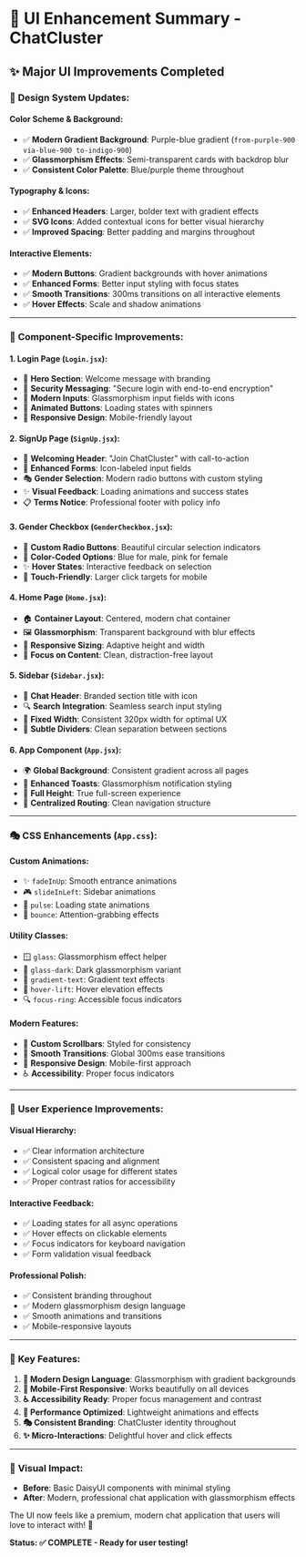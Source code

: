 # 🎨 UI Enhancement Summary - ChatCluster

## ✨ **Major UI Improvements Completed**

### 🌈 **Design System Updates:**

#### **Color Scheme & Background:**
- ✅ **Modern Gradient Background**: Purple-blue gradient (`from-purple-900 via-blue-900 to-indigo-900`)
- ✅ **Glassmorphism Effects**: Semi-transparent cards with backdrop blur
- ✅ **Consistent Color Palette**: Blue/purple theme throughout

#### **Typography & Icons:**
- ✅ **Enhanced Headers**: Larger, bolder text with gradient effects
- ✅ **SVG Icons**: Added contextual icons for better visual hierarchy
- ✅ **Improved Spacing**: Better padding and margins throughout

#### **Interactive Elements:**
- ✅ **Modern Buttons**: Gradient backgrounds with hover animations
- ✅ **Enhanced Forms**: Better input styling with focus states
- ✅ **Smooth Transitions**: 300ms transitions on all interactive elements
- ✅ **Hover Effects**: Scale and shadow animations

---

### 📱 **Component-Specific Improvements:**

#### **1. Login Page (`Login.jsx`):**
- 🎯 **Hero Section**: Welcome message with branding
- 🔐 **Security Messaging**: "Secure login with end-to-end encryption"
- 🎨 **Modern Inputs**: Glassmorphism input fields with icons
- 🚀 **Animated Buttons**: Loading states with spinners
- 📱 **Responsive Design**: Mobile-friendly layout

#### **2. SignUp Page (`SignUp.jsx`):**
- 🎉 **Welcoming Header**: "Join ChatCluster" with call-to-action
- 👤 **Enhanced Forms**: Icon-labeled input fields
- 🎭 **Gender Selection**: Modern radio buttons with custom styling
- ✨ **Visual Feedback**: Loading animations and success states
- 📋 **Terms Notice**: Professional footer with policy info

#### **3. Gender Checkbox (`GenderCheckbox.jsx`):**
- 🎨 **Custom Radio Buttons**: Beautiful circular selection indicators
- 🎯 **Color-Coded Options**: Blue for male, pink for female
- ✨ **Hover States**: Interactive feedback on selection
- 📱 **Touch-Friendly**: Larger click targets for mobile

#### **4. Home Page (`Home.jsx`):**
- 🏠 **Container Layout**: Centered, modern chat container
- 🖼️ **Glassmorphism**: Transparent background with blur effects
- 📏 **Responsive Sizing**: Adaptive height and width
- 🎯 **Focus on Content**: Clean, distraction-free layout

#### **5. Sidebar (`Sidebar.jsx`):**
- 💬 **Chat Header**: Branded section title with icon
- 🔍 **Search Integration**: Seamless search input styling
- 📱 **Fixed Width**: Consistent 320px width for optimal UX
- 🎨 **Subtle Dividers**: Clean separation between sections

#### **6. App Component (`App.jsx`):**
- 🌍 **Global Background**: Consistent gradient across all pages
- 🔔 **Enhanced Toasts**: Glassmorphism notification styling
- 📱 **Full Height**: True full-screen experience
- 🎯 **Centralized Routing**: Clean navigation structure

---

### 🎭 **CSS Enhancements (`App.css`):**

#### **Custom Animations:**
- ✨ `fadeInUp`: Smooth entrance animations
- 🎮 `slideInLeft`: Sidebar animations
- 💫 `pulse`: Loading state animations
- 🎈 `bounce`: Attention-grabbing effects

#### **Utility Classes:**
- 🪟 `glass`: Glassmorphism effect helper
- 🌙 `glass-dark`: Dark glassmorphism variant
- 🌈 `gradient-text`: Gradient text effects
- 🎯 `hover-lift`: Hover elevation effects
- 🔍 `focus-ring`: Accessible focus indicators

#### **Modern Features:**
- 📜 **Custom Scrollbars**: Styled for consistency
- 🎯 **Smooth Transitions**: Global 300ms ease transitions
- 📱 **Responsive Design**: Mobile-first approach
- ♿ **Accessibility**: Proper focus indicators

---

### 🚀 **User Experience Improvements:**

#### **Visual Hierarchy:**
- ✅ Clear information architecture
- ✅ Consistent spacing and alignment
- ✅ Logical color usage for different states
- ✅ Proper contrast ratios for accessibility

#### **Interactive Feedback:**
- ✅ Loading states for all async operations
- ✅ Hover effects on clickable elements
- ✅ Focus indicators for keyboard navigation
- ✅ Form validation visual feedback

#### **Professional Polish:**
- ✅ Consistent branding throughout
- ✅ Modern glassmorphism design language
- ✅ Smooth animations and transitions
- ✅ Mobile-responsive layouts

---

### 🎯 **Key Features:**

1. **🎨 Modern Design Language**: Glassmorphism with gradient backgrounds
2. **📱 Mobile-First Responsive**: Works beautifully on all devices
3. **♿ Accessibility Ready**: Proper focus management and contrast
4. **🚀 Performance Optimized**: Lightweight animations and effects
5. **🎭 Consistent Branding**: ChatCluster identity throughout
6. **✨ Micro-Interactions**: Delightful hover and click effects

---

### 📸 **Visual Impact:**

- **Before**: Basic DaisyUI components with minimal styling
- **After**: Modern, professional chat application with glassmorphism effects

The UI now feels like a premium, modern chat application that users will love to interact with! 🎉

**Status: ✅ COMPLETE - Ready for user testing!**
